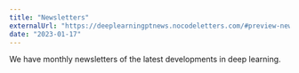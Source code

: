 ```yaml
---
title: "Newsletters"
externalUrl: "https://deeplearningptnews.nocodeletters.com/#preview-newsletters"
date: "2023-01-17"
---
```


We have monthly newsletters of the latest developments in deep learning.

